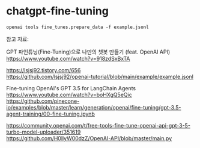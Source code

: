 # chatgpt-fine-tuning

```
openai tools fine_tunes.prepare_data -f example.jsonl
```

참고 자료:  

GPT 파인튜닝(Fine-Tuning)으로 나만의 챗봇 만들기 (feat. OpenAI API)  
https://www.youtube.com/watch?v=918zdSxBxTA

https://lsjsj92.tistory.com/656  
https://github.com/lsjsj92/openai-tutorial/blob/main/example/example.jsonl

Fine-tuning OpenAI's GPT 3.5 for LangChain Agents  
https://www.youtube.com/watch?v=boHXgQ5eQic  
https://github.com/pinecone-io/examples/blob/master/learn/generation/openai/fine-tuning/gpt-3.5-agent-training/00-fine-tuning.ipynb

https://community.openai.com/t/free-tools-fine-tune-openai-api-gpt-3-5-turbo-model-uploader/351619  
https://github.com/H0llyW00dzZ/OpenAI-API/blob/master/main.py
